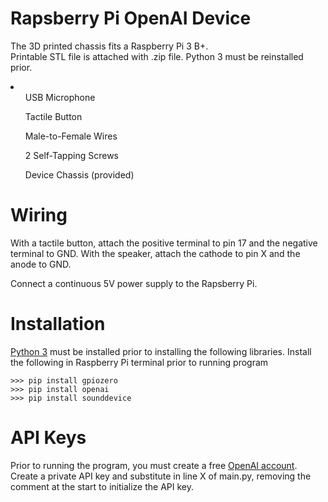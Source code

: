 # Rapsberry Pi OpenAI Device
The 3D printed chassis fits a Raspberry Pi 3 B+.  
Printable STL file is attached with .zip file.
Python 3 must be reinstalled prior.

<li>
  <ul>USB Microphone</ul>
  <ul>Tactile Button</ul>
  <ul>Male-to-Female Wires</ul>
  <ul>2 Self-Tapping Screws</ul>
  <ul>Device Chassis (provided)</ul>
</li>

# Wiring
With a tactile button, attach the positive terminal to pin 17 and the negative terminal to GND.
With the speaker, attach the cathode to pin X and the anode to GND.

Connect a continuous 5V power supply to the Rapsberry Pi.

# Installation
[Python 3](https://www.python.org/downloads/) must be installed prior to installing the following libraries.
Install the following in Raspberry Pi terminal prior to running program
```
>>> pip install gpiozero
>>> pip install openai
>>> pip install sounddevice
```

# API Keys
Prior to running the program, you must create a free [OpenAI account](https://openai.com/blog/openai-api).
Create a private API key and substitute in line X of main.py, removing the comment at the start to initialize the API key.
